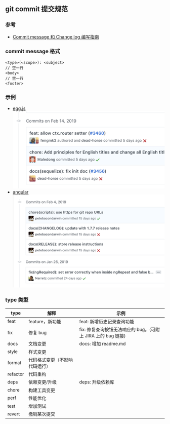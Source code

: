## git commit 提交规范

### 参考

- [Commit message 和 Change log 编写指南](http://www.ruanyifeng.com/blog/2016/01/commit_message_change_log.html)

### commit message 格式

```
<type>(<scope>): <subject>
// 空一行
<body>
// 空一行
<footer>
```

### 示例

- [egg.js](https://github.com/eggjs/egg/commits/master)
  ![egg.js](images/git-commit1.png)
- [angular](https://github.com/angular/angular.js/commits/master)
  ![angular](images/git-commit2.png)

### type 类型

| type     | 解释                           | 示例                                                         |
| -------- | ------------------------------ | ------------------------------------------------------------ |
| feat     | feature，新功能                | feat: 新增历史记录查询功能                                   |
| fix      | 修复 bug                       | fix: 修复查询按钮无法响应的 bug。(可附上 JIRA 上的 bug 链接) |
| docs     | 文档变更                       | docs: 增加 readme.md                                         |
| style    | 样式变更                       |                                                              |
| format   | 代码格式变更（不影响代码运行） |                                                              |
| refactor | 代码重构                       |                                                              |
| deps     | 依赖变更/升级                  | deps: 升级依赖库                                             |
| chore    | 构建工具变更                   |                                                              |
| perf     | 性能优化                       |                                                              |
| test     | 增加测试                       |                                                              |
| revert   | 撤销某次提交                   |                                                              |
